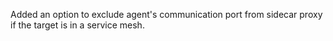 Added an option to exclude agent's communication port from sidecar proxy if the target is in a service mesh.